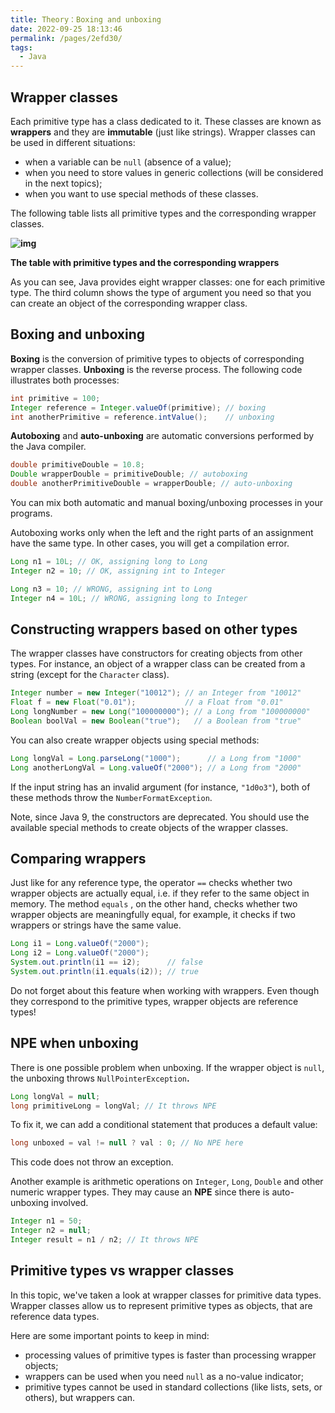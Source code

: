 ```yaml
---
title: Theory：Boxing and unboxing
date: 2022-09-25 18:13:46
permalink: /pages/2efd30/
tags:
  - Java
---
```

## Wrapper classes

Each primitive type has a class dedicated to it. These classes are known as **wrappers** and they are **immutable** (just like strings). Wrapper classes can be used in different situations:

- when a variable can be `null` (absence of a value);
- when you need to store values in generic collections (will be considered in the next topics);
- when you want to use special methods of these classes.

The following table lists all primitive types and the corresponding wrapper classes.

**![img](https://ucarecdn.com/547298e4-3df8-4e70-9577-41663f4c6c0f/)**

**The table with primitive types and the corresponding wrappers**

As you can see, Java provides eight wrapper classes: one for each primitive type. The third column shows the type of argument you need so that you can create an object of the corresponding wrapper class.

## Boxing and unboxing

**Boxing** is the conversion of primitive types to objects of corresponding wrapper classes. **Unboxing** is the reverse process. The following code illustrates both processes:

```java
int primitive = 100;
Integer reference = Integer.valueOf(primitive); // boxing
int anotherPrimitive = reference.intValue();    // unboxing
```

**Autoboxing** and **auto-unboxing** are automatic conversions performed by the Java compiler.

```java
double primitiveDouble = 10.8;
Double wrapperDouble = primitiveDouble; // autoboxing
double anotherPrimitiveDouble = wrapperDouble; // auto-unboxing
```

You can mix both automatic and manual boxing/unboxing processes in your programs.

Autoboxing works only when the left and the right parts of an assignment have the same type. In other cases, you will get a compilation error.


```java
Long n1 = 10L; // OK, assigning long to Long
Integer n2 = 10; // OK, assigning int to Integer 

Long n3 = 10; // WRONG, assigning int to Long
Integer n4 = 10L; // WRONG, assigning long to Integer
```

## Constructing wrappers based on other types

The wrapper classes have constructors for creating objects from other types. For instance, an object of a wrapper class can be created from a string (except for the `Character` class).

```java
Integer number = new Integer("10012"); // an Integer from "10012"
Float f = new Float("0.01");           // a Float from "0.01"
Long longNumber = new Long("100000000"); // a Long from "100000000"
Boolean boolVal = new Boolean("true");   // a Boolean from "true"
```

You can also create wrapper objects using special methods:

```java
Long longVal = Long.parseLong("1000");      // a Long from "1000"
Long anotherLongVal = Long.valueOf("2000"); // a Long from "2000"
```

If the input string has an invalid argument (for instance, `"1d0o3"`), both of these methods throw the `NumberFormatException`.

Note, since Java 9, the constructors are deprecated. You should use the available special methods to create objects of the wrapper classes.


## Comparing wrappers

Just like for any reference type, the operator `==` checks whether two wrapper objects are actually equal, i.e. if they refer to the same object in memory. The method `equals` , on the other hand, checks whether two wrapper objects are meaningfully equal, for example, it checks if two wrappers or strings have the same value.

```java
Long i1 = Long.valueOf("2000");
Long i2 = Long.valueOf("2000");
System.out.println(i1 == i2);      // false
System.out.println(i1.equals(i2)); // true
```

Do not forget about this feature when working with wrappers. Even though they correspond to the primitive types, wrapper objects are reference types!

## NPE when unboxing

There is one possible problem when unboxing. If the wrapper object is `null`, the unboxing throws `NullPointerException`**.**

```java
Long longVal = null;
long primitiveLong = longVal; // It throws NPE
```

To fix it, we can add a conditional statement that produces a default value:

```java
long unboxed = val != null ? val : 0; // No NPE here
```

This code does not throw an exception.

Another example is arithmetic operations on `Integer`, `Long`, `Double` and other numeric wrapper types. They may cause an **NPE** since there is auto-unboxing involved.

```java
Integer n1 = 50;
Integer n2 = null;
Integer result = n1 / n2; // It throws NPE
```

## Primitive types vs wrapper classes

In this topic, we've taken a look at wrapper classes for primitive data types. Wrapper classes allow us to represent primitive types as objects, that are reference data types.

Here are some important points to keep in mind:

- processing values of primitive types is faster than processing wrapper objects;
- wrappers can be used when you need `null` as a no-value indicator;
- primitive types cannot be used in standard collections (like lists, sets, or others), but wrappers can.